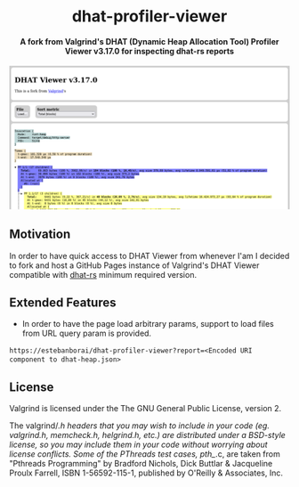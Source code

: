 <div>
  <h1 align="center">dhat-profiler-viewer</h1>
  <h4 align="center">
    A fork from Valgrind's DHAT (Dynamic Heap Allocation Tool) Profiler
    Viewer v3.17.0 for inspecting dhat-rs reports
  </h4>
</div>

<div align="center">
  <img src="https://raw.githubusercontent.com/EstebanBorai/dhat-profiler-viewer/main/docs/Screenshot%202021-06-25%20at%2021-33-38%20DHAT%20Viewer%20-%20dhat-heap%20json%20-%20Total%20(blocks).png" width="700" />
</div>

## Motivation

In order to have quick access to DHAT Viewer from whenever I'am I decided to fork and host a GitHub Pages instance
of Valgrind's DHAT Viewer compatible with [dhat-rs](https://github.com/nnethercote/dhat-rs) minimum required version.

## Extended Features

- In order to have the page load arbitrary params, support to load files from URL query param is provided.

```
https://estebanborai/dhat-profiler-viewer?report=<Encoded URI component to dhat-heap.json>
```

## License

Valgrind is licensed under the The GNU General Public License, version 2.

The valgrind/*.h headers that you may wish to include in your code (eg. valgrind.h, memcheck.h, helgrind.h, etc.)
are distributed under a BSD-style license, so you may include them in your code without worrying about license conflicts.
Some of the PThreads test cases, pth_*.c, are taken from "Pthreads Programming" by Bradford Nichols, Dick Buttlar &
Jacqueline Proulx Farrell, ISBN 1-56592-115-1, published by O'Reilly & Associates, Inc.
